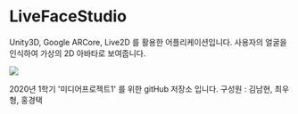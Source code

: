# LiveFaceStudio

Unity3D, Google ARCore, Live2D 를 활용한 어플리케이션입니다.
사용자의 얼굴을 인식하여 가상의 2D 아바타로 보여줍니다.

![](https://github.com/ItsAbdula/LiveFaceStduio/blob/master/ReadMeAssets/usage.gif)

2020년 1학기 '미디어프로젝트1' 를 위한 gitHub 저장소 입니다.
구성원 : 김남현, 최우형, 홍경택
